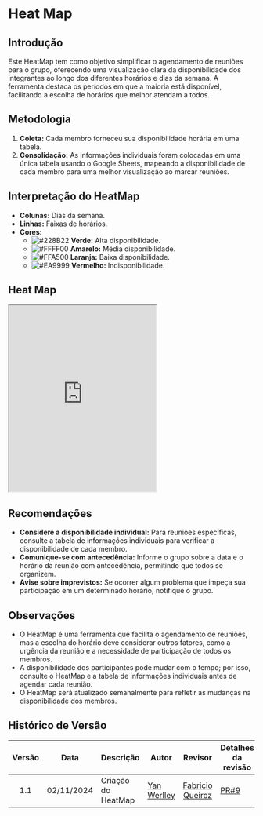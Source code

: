 # Heat Map

## Introdução

Este HeatMap tem como objetivo simplificar o agendamento de reuniões para o grupo, oferecendo uma visualização clara da disponibilidade dos integrantes ao longo dos diferentes horários e dias da semana. A ferramenta destaca os períodos em que a maioria está disponível, facilitando a escolha de horários que melhor atendam a todos.

## Metodologia

1. **Coleta:** Cada membro forneceu sua disponibilidade horária em uma tabela.
2. **Consolidação:** As informações individuais foram colocadas em uma única tabela usando o Google Sheets, mapeando a disponibilidade de cada membro para uma melhor visualização ao marcar reuniões.

## Interpretação do HeatMap

- **Colunas:** Dias da semana.
- **Linhas:** Faixas de horários.
- **Cores:** 
  - ![#228B22](https://singlecolorimage.com/get/228B22/15x15) **Verde:** Alta disponibilidade.
  - ![#FFFF00](https://via.placeholder.com/15/FFFF00/000000?text=+) **Amarelo:** Média disponibilidade.
  - ![#FFA500](https://via.placeholder.com/15/FFA500/000000?text=+) **Laranja:** Baixa disponibilidade.
  - ![#EA9999](https://via.placeholder.com/15/EA9999/000000?text=+) **Vermelho:** Indisponibilidade.

## Heat Map

<iframe src="https://docs.google.com/spreadsheets/d/e/2PACX-1vTiMebgnyHjop1PcJeVbLSat8WFygm1Wxv8D2wbkzUB-Vt5UENiFPRzxCioymf850GSFmck3C7iLCfa/pubhtml#" height="380"></iframe>

## Recomendações

- **Considere a disponibilidade individual:** Para reuniões específicas, consulte a tabela de informações individuais para verificar a disponibilidade de cada membro.
- **Comunique-se com antecedência:** Informe o grupo sobre a data e o horário da reunião com antecedência, permitindo que todos se organizem.
- **Avise sobre imprevistos:** Se ocorrer algum problema que impeça sua participação em um determinado horário, notifique o grupo.

## Observações

- O HeatMap é uma ferramenta que facilita o agendamento de reuniões, mas a escolha do horário deve considerar outros fatores, como a urgência da reunião e a necessidade de participação de todos os membros.
- A disponibilidade dos participantes pode mudar com o tempo; por isso, consulte o HeatMap e a tabela de informações individuais antes de agendar cada reunião.
- O HeatMap será atualizado semanalmente para refletir as mudanças na disponibilidade dos membros.

## Histórico de Versão

|Versão|Data|Descrição|Autor|Revisor| Detalhes da revisão |
|:----:|----|---------|-----|:-------:|-----| 
| 1.1 | 02/11/2024 | Criação do HeatMap | [Yan Werlley](https://github.com/YanWerlley) | [Fabricio Queiroz](https://github.com/FabricioDeQueiroz) | [PR#9](https://github.com/UnBArqDsw2024-2/2024.2_G4_Esporte_Entrega_01/pull/9)|